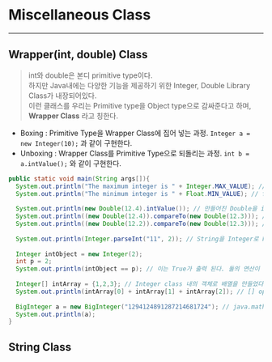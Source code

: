 # Miscellaneous Class
---
## Wrapper(int, double) Class
> int와 double은 본디 primitive type이다.  
> 하지만 Java내에는 다양한 기능을 제공하기 위한 Integer, Double Library Class가 내장되어있다.  
> 이런 클래스를 우리는 Primitive type을 Object type으로 감싸준다고 하며, __Wrapper Class__ 라고 칭한다.  

- Boxing : Primitive Type을 Wrapper Class에 집어 넣는 과정. ```Integer a = new Integer(10);``` 과 같이 구현한다.
- Unboxing : Wrapper Class를 Primitive Type으로 되돌리는 과정. ```int b = a.intValue();``` 와 같이 구현한다.  

```java
public static void main(String args[]){
  System.out.println("The maximum integer is " + Integer.MAX_VALUE); // int의 최대값이 출력된다.
  System.out.println("The minimum integer is " + Float.MIN_VALUE); // float의 최소값이 출력된다.
  
  System.out.println(new Double(12.4).intValue()); // 만들어진 Double을 int로 바꿔주는 typecasting method이다.
  System.out.println((new Double(12.4)).compareTo(new Double(12.3))); // Object > arguments의 경우 1 반환
  System.out.println((new Double(12.2)).compareTo(new Double(12.3))); // Object < arguments의 경우 -1 반환, 같으면 0을 반환한다.
  
  System.out.println(Integer.parseInt("11", 2)); // String을 Integer로 Parsing 해주는 method이다. 옆의 예제는 11을 2진수로 parsing, 즉 3이 출력된다.
  
  Integer intObject = new Integer(2);
  int p = 2;
  System.out.println(intObject == p); // 이는 True가 출력 된다. 둘의 연산이
  
  Integer[] intArray = {1,2,3}; // Integer class 내의 객체로 배열을 만들었다.
  System.out.println(intArray[0] + intArray[1] + intArray[2]); // [] operator로 참조한 intArray의 return 값은 int이므로 산술연산이 가능하다.
  
  BigInteger a = new BigInteger("1294124891287214681724"); // java.math.* Library를 import하면 BigInteger Class가 사용이 가능하다. 이는 int의 MAXVALUE보다 큰 값을 저장할 수 있다.
  System.out.println(a);
}
```

## String Class
